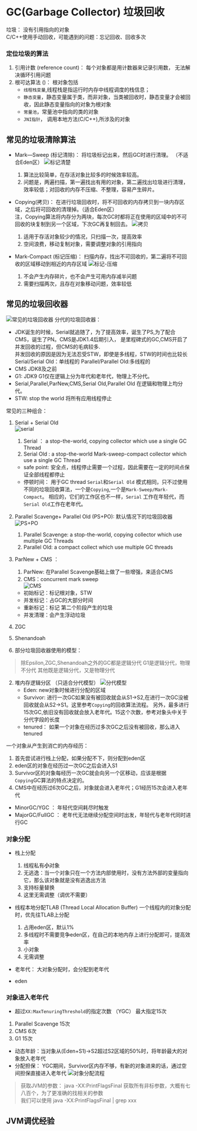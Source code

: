 # GC(Garbage Collector) 垃圾回收

垃圾： 没有引用指向的对象  
C/C++使用手动回收，可能遇到的问题：忘记回收、回收多次

### 定位垃圾的算法

1. 引用计数 (reference count)： 每个对象都是用计数器来记录引用数， 无法解决循环引用问题
2. 根可达算法 ()： 根对象包括
    - `线程栈变量`,线程栈是指运行时内存中线程调度的栈信息；
    - `静态变量`，静态变量属于类，而非对象，当类被回收时，静态变量才会被回收，因此静态变量指向的对象为根对象
    - `常量池`，常量池中指向的类的对象
    - `JNI指针`， 调用本地方法(C/C++),所涉及的对象

## 常见的垃圾清除算法

- Mark—Sweep (标记清除)： 将垃圾标记出来，然后GC时进行清理。 （不适合Eden区）
  ![标记清楚](../../img/标记清除.PNG)
    1. 算法比较简单，在存活对象比较多的时候效率较高。
    2. 问题是，两遍扫描，第一遍找出有用的对象，第二遍找出垃圾进行清理，效率较低；对回收的内存不压缩、不整理，容易产生碎片。
- Copying(拷贝)： 在进行垃圾回收时，将不可回收的内存拷贝到一块内存区域，之后将可回收的清理掉。（适合Eden区）  
  注，Copying算法将内存分为两块，每次GC时都将正在使用的区域中的不可回收的块复制到另一个区域，下次GC再复制回去。
  ![拷贝](../../img/GC-Copying.PNG)
    1. 适用于存活对象较少的情况，只扫描一次，提高效率
    2. 空间浪费，移动复制对象，需要调整对象的引用指向

- Mark-Compact (标记压缩)： 扫描内存，找出不可回收的，第二遍将不可回收的区域移动到相近的内存区域
  ![标记-压缩](../../img/GC-Mark_Compact.PNG)
    1. 不会产生内存碎片，也不会产生可用内存减半问题
    2. 需要扫描两次，且存在对象移动问题，效率较低

## 常见的垃圾回收器

![常见的垃圾回收器](../../img/GC-垃圾回收器.PNG)
分代的垃圾回收器：

- JDK诞生的时候，Serial就追随了，为了提高效率，诞生了PS,为了配合CMS，诞生了PN。CMS是JDK1.4后期引入，
  是里程碑式的GC,CMS开启了并发回收的过程，但CMS的毛病较多.   
  并发回收的原因是因为无法忍受STW，即使是多线程，STW的时间也比较长
  Serial/Serial Old：单线程的 Parallel/Parallel Old:多线程的
- CMS JDK8及之前
- G1: JDK9 G1仅在逻辑上分为年代和老年代，物理上不分代。
- Serial,Parallel,ParNew,CMS,Serial Old,Parallel Old 在逻辑和物理上均分代。
- STW: stop the world 将所有应用线程停止

常见的三种组合：

1. Serial + Serial Old  
   ![serial](../../img/GC-Collector-serial.PNG)
    1. Serial ： a stop-the-world, copying collector which use a single GC Thread
    2. Serial Old : a stop-the-world Mark-sweep-compact collector which use a single GC Thread    
    - safe point: 安全点，线程停止需要一个过程，因此需要在一定的时间点保证全部线程都停止
    - 停顿时间： 用于GC thread
    `Serial`和`Serial Old` 模式相同，只不过使用不同的垃圾回收算法，一个是`Copying`,一个是`Mark-Sweep/Mark-Compact`。 相应的，它们的工作区也不一样，`Serial`
    工作在年轻代，而`Serial Old`工作在老年代。

2. Parallel Scavenge+ Parallel Old (PS+PO): 默认情况下的垃圾回收器
   ![PS+PO](../../img/GC-Collector-ps+po.PNG)
   1. Parallel Scavenge: a stop-the-world, copying collector which use multiple GC Threads
   2. Parallel Old:  a compact collect which use multiple GC threads
    
3. ParNew + CMS ：
   1. ParNew: 在Parallel Scavenge基础上做了一些增强，来适合CMS
   2. CMS：concurrent mark sweep  
    ![CMS](../../img/GC-Collector-CMS.PNG)
    - 初始标记：标记根对象，STW
    - 并发标记：占GC的大部分时间
    - 重新标记：标记 第二个阶段产生的垃圾
    - 并发清理：会产生浮动垃圾
1. ZGC
2. Shenandoah

1. 部分垃圾回收器使用的模型：

> 除Epsilon,ZGC,Shenandoah之外的GC都是逻辑分代
> G1是逻辑分代，物理不分代
> 其他既是逻辑分代，又是物理分代

2. 堆内存逻辑分区 （只适合分代模型）
   ![分代模型](../../img/GC-堆内存逻辑分区.PNG)
    - Eden: new对象时候进行分配的区域
    - Survivor: 进行一次GC如果没有被回收就会从S1->S2,在进行一次GC没被回收就会从S2->S1。这里参考`Copying`的回收算法流程。
      另外，最多进行15次GC,依旧没有回收就会放入老年代。15这个次数，参考对象头中关于分代字段的长度
    - tenured： 如果一个对象在经历过多次GC之后没有被回收，那么进入tenured

一个对象从产生到消亡的内存经历：

1. 首先尝试进行栈上分配，如果分配不下，则分配到eden区
2. eden区的对象在经历过一次GC之后会进入S1
3. Survivor区的对象每经历一次GC就会向另一个区移动，应该是根据`Copying`GC算法的特点决定的。
4. CMS中在经历过6次GC之后，对象就会进入老年代；G1经历15次会进入老年代

- MinorGC/YGC ： 年轻代空间耗尽时触发
- MajorGC/FullGC ： 老年代无法继续分配空间时出发，年轻代与老年代同时进行GC

### 对象分配

- 栈上分配
    1. 线程私有**小**对象
    2. 无逃逸：当一个对象只在一个方法内部使用时，没有方法外部的变量指向它，那么该对象就是没有逃逸出方法
    3. 支持标量替换
    4. 这里无需调整（调优不需要）

- 线程本地分配TLAB (Thread Local Allocation Buffer) 一个线程内的对象分配时，优先往TLAB上分配
    1. 占用eden区，默认1%
    2. 多线程时不需要竞争eden区，在自己的本地内存上进行分配即可，提高效率
    3. 小对象
    4. 无需调整

- 老年代： 大对象分配时，会分配到老年代
- eden

### 对象进入老年代

- 超过`XX:MaxTenuringThreshold`的指定次数 （YGC） 最大指定15次

1. Parallel Scavenge 15次
2. CMS 6次
3. G1 15次

- 动态年龄：当对象从(Eden+S1)->S2超过S2区域的50%时，将年龄最大的对象放入老年代
- 分配担保： YGC期间，Survivor区内存不够，有新的对象进来的话，通过空间担保直接进入老年代
  ![对象分配流程](../../img/GC-对象分配流程.PNG)

> 获取JVM的参数： java -XX:PrintFlagsFinal 获取所有非标参数，大概有七八百个，为了更准确的找相关的参数  
> 我们可以使用 java -XX:PrintFlagsFinal | grep xxx

## JVM调优经验

